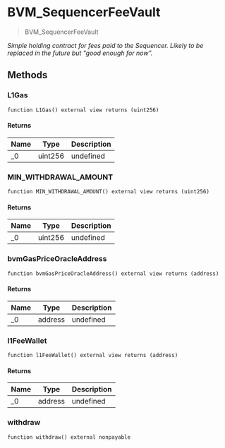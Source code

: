 # BVM_SequencerFeeVault



> BVM_SequencerFeeVault



*Simple holding contract for fees paid to the Sequencer. Likely to be replaced in the future but &quot;good enough for now&quot;.*

## Methods

### L1Gas

```solidity
function L1Gas() external view returns (uint256)
```






#### Returns

| Name | Type | Description |
|---|---|---|
| _0 | uint256 | undefined

### MIN_WITHDRAWAL_AMOUNT

```solidity
function MIN_WITHDRAWAL_AMOUNT() external view returns (uint256)
```






#### Returns

| Name | Type | Description |
|---|---|---|
| _0 | uint256 | undefined

### bvmGasPriceOracleAddress

```solidity
function bvmGasPriceOracleAddress() external view returns (address)
```






#### Returns

| Name | Type | Description |
|---|---|---|
| _0 | address | undefined

### l1FeeWallet

```solidity
function l1FeeWallet() external view returns (address)
```






#### Returns

| Name | Type | Description |
|---|---|---|
| _0 | address | undefined

### withdraw

```solidity
function withdraw() external nonpayable
```









